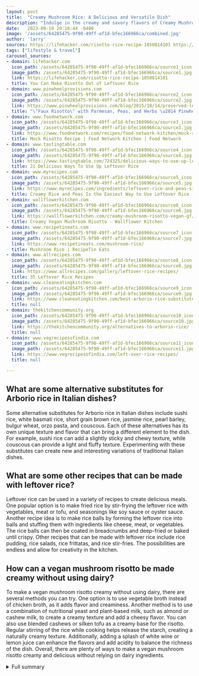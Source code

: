 ```yaml
---
layout: post
title:  "Creamy Mushroom Rice: A Delicious and Versatile Dish"
description: "Indulge in the creamy and savory flavors of Creamy Mushroom Rice, a delightful and versatile dish that can be enjoyed as a main entree or side dish. Discover how to make this delicious recipe and explore vegetarian and vegan options, as well as substitutes for Arborio rice. Don't let leftover rice go to waste - learn how to transform it into various quick and flavorful dishes. Get ready to satisfy your taste buds with this exciting and mouthwatering dish!"
date:   2023-09-10 20:16:44 -0400
image: '/assets/64285475-9f90-49ff-af1d-bfec166966ca/combined.jpg'
author: 'larry'
sources: https://lifehacker.com/risotto-rice-recipe-1850814101 https://www.pinwheelprovisions.com/blog/2015/10/14/preserved-lemons-r2c82-tra5g-gxtj7-5sef9-tjr3g-4nz4t https://www.foodnetwork.com/recipes/food-network-kitchen/mock-risotto-recipe-2105290 https://www.tastingtable.com/724325/delicious-ways-to-use-up-leftover-rice/ https://www.myrecipes.com/ingredients/leftover-rice-and-peas-side-dish-vegetarian-main https://wallflowerkitchen.com/creamy-mushroom-risotto-vegan-gf/ https://www.recipetineats.com/mushroom-rice/ https://www.cleaneatingkitchen.com/best-arborio-rice-substitutes/ https://thekitchencommunity.org/alternatives-to-arborio-rice/ https://www.vegrecipesofindia.com/left-over-rice-recipes/ https://www.allrecipes.com/gallery/leftover-rice-recipes/
tags: ["lifestyle & travel"]
carousel_sources:
- domain: lifehacker.com
  icon_path: /assets/64285475-9f90-49ff-af1d-bfec166966ca/source1_icon.jpg
  image_path: /assets/64285475-9f90-49ff-af1d-bfec166966ca/source1.jpg
  link: https://lifehacker.com/risotto-rice-recipe-1850814101
  title: You Can Make Risotto Out of Leftover Rice
- domain: www.pinwheelprovisions.com
  icon_path: /assets/64285475-9f90-49ff-af1d-bfec166966ca/source2_icon.jpg
  image_path: /assets/64285475-9f90-49ff-af1d-bfec166966ca/source2.jpg
  link: https://www.pinwheelprovisions.com/blog/2015/10/14/preserved-lemons-r2c82-tra5g-gxtj7-5sef9-tjr3g-4nz4t
  title: "\"Faux Risotto\" with Parmesan, Peas, and Herbs \u2014 Pinwheel Provisions"
- domain: www.foodnetwork.com
  icon_path: /assets/64285475-9f90-49ff-af1d-bfec166966ca/source3_icon.jpg
  image_path: /assets/64285475-9f90-49ff-af1d-bfec166966ca/source3.jpg
  link: https://www.foodnetwork.com/recipes/food-network-kitchen/mock-risotto-recipe-2105290
  title: Mock Risotto Recipe | Food Network Kitchen | Food Network
- domain: www.tastingtable.com
  icon_path: /assets/64285475-9f90-49ff-af1d-bfec166966ca/source4_icon.jpg
  image_path: /assets/64285475-9f90-49ff-af1d-bfec166966ca/source4.jpg
  link: https://www.tastingtable.com/724325/delicious-ways-to-use-up-leftover-rice/
  title: 21 Delicious Ways To Use Up Leftover Rice
- domain: www.myrecipes.com
  icon_path: /assets/64285475-9f90-49ff-af1d-bfec166966ca/source5_icon.jpg
  image_path: /assets/64285475-9f90-49ff-af1d-bfec166966ca/source5.jpg
  link: https://www.myrecipes.com/ingredients/leftover-rice-and-peas-side-dish-vegetarian-main
  title: Creamy Rice and Peas Is the Easiest Way to Use Leftover Rice | MyRecipes
- domain: wallflowerkitchen.com
  icon_path: /assets/64285475-9f90-49ff-af1d-bfec166966ca/source6_icon.jpg
  image_path: /assets/64285475-9f90-49ff-af1d-bfec166966ca/source6.jpg
  link: https://wallflowerkitchen.com/creamy-mushroom-risotto-vegan-gf/
  title: Creamy Vegan Mushroom Risotto - Wallflower Kitchen
- domain: www.recipetineats.com
  icon_path: /assets/64285475-9f90-49ff-af1d-bfec166966ca/source7_icon.jpg
  image_path: /assets/64285475-9f90-49ff-af1d-bfec166966ca/source7.jpg
  link: https://www.recipetineats.com/mushroom-rice/
  title: Mushroom Rice | RecipeTin Eats
- domain: www.allrecipes.com
  icon_path: /assets/64285475-9f90-49ff-af1d-bfec166966ca/source8_icon.jpg
  image_path: /assets/64285475-9f90-49ff-af1d-bfec166966ca/source8.jpg
  link: https://www.allrecipes.com/gallery/leftover-rice-recipes/
  title: 35 Leftover Rice Recipes
- domain: www.cleaneatingkitchen.com
  icon_path: /assets/64285475-9f90-49ff-af1d-bfec166966ca/source9_icon.jpg
  image_path: /assets/64285475-9f90-49ff-af1d-bfec166966ca/source9.jpg
  link: https://www.cleaneatingkitchen.com/best-arborio-rice-substitutes/
  title: null
- domain: thekitchencommunity.org
  icon_path: /assets/64285475-9f90-49ff-af1d-bfec166966ca/source10_icon.jpg
  image_path: /assets/64285475-9f90-49ff-af1d-bfec166966ca/source10.jpg
  link: https://thekitchencommunity.org/alternatives-to-arborio-rice/
  title: null
- domain: www.vegrecipesofindia.com
  icon_path: /assets/64285475-9f90-49ff-af1d-bfec166966ca/source11_icon.jpg
  image_path: /assets/64285475-9f90-49ff-af1d-bfec166966ca/source11.jpg
  link: https://www.vegrecipesofindia.com/left-over-rice-recipes/
  title: null

---
```


## What are some alternative substitutes for Arborio rice in Italian dishes?
Some alternative substitutes for Arborio rice in Italian dishes include sushi rice, white basmati rice, short grain brown rice, jasmine rice, pearl barley, bulgur wheat, orzo pasta, and couscous. Each of these alternatives has its own unique texture and flavor that can bring a different element to the dish. For example, sushi rice can add a slightly sticky and chewy texture, while couscous can provide a light and fluffy texture. Experimenting with these substitutes can create new and interesting variations of traditional Italian dishes.

## What are some other recipes that can be made with leftover rice?
Leftover rice can be used in a variety of recipes to create delicious meals. One popular option is to make fried rice by stir-frying the leftover rice with vegetables, meat or tofu, and seasonings like soy sauce or oyster sauce. Another recipe idea is to make rice balls by forming the leftover rice into balls and stuffing them with ingredients like cheese, meat, or vegetables. The rice balls can then be coated in breadcrumbs and deep-fried or baked until crispy. Other recipes that can be made with leftover rice include rice pudding, rice salads, rice frittatas, and rice stir-fries. The possibilities are endless and allow for creativity in the kitchen.

## How can a vegan mushroom risotto be made creamy without using dairy?
To make a vegan mushroom risotto creamy without using dairy, there are several methods you can try. One option is to use vegetable broth instead of chicken broth, as it adds flavor and creaminess. Another method is to use a combination of nutritional yeast and plant-based milk, such as almond or cashew milk, to create a creamy texture and add a cheesy flavor. You can also use blended cashews or silken tofu as a creamy base for the risotto. Regular stirring of the rice while cooking helps release the starch, creating a naturally creamy texture. Additionally, adding a splash of white wine or lemon juice can enhance the flavors and add acidity to balance the richness of the dish. Overall, there are plenty of ways to make a vegan mushroom risotto creamy and delicious without relying on dairy ingredients.




<details>
        <summary>Full summary</summary>
<p>The author found leftover rice and mushrooms in their fridge and decided to make a creamy dish similar to mushroom risotto. They did not have risotto rice, so they made a roux with butter and flour instead. Adding heavy cream and seasonings to the rice, they created a warm, comforting, creamy, and savory dish. To enhance the flavors, they topped the dish with roasted mushrooms.</p>
<p>The dish is packed with flavor from Sparoza Handcrafted Cooking Blend. This cooking blend includes fresh herbs like thyme, rosemary, coriander, and bay leaves, adding a delightful aroma. The blend also adds tanginess from lemon zest, which nicely compliments the parmesan and peas in the dish. Despite its rich flavors, only a teaspoon of Sparoza Handcrafted Cooking Blend is added to this recipe.</p>
<p>Creamy Mushroom Rice can be served as an accompaniment to roast chicken, a fish dish, or a veggie main. It can also be topped with your favorite protein for a complete and satisfying meal.</p>
<p>For those looking for a vegetarian option, consider combining barley and brown rice to make a hearty mock risotto. Packed with vegetables and made creamy with reduced-fat cream cheese, this dish is perfect as a vegetarian main or side dish.</p>
<p>If you have leftover rice, there are countless delicious ways to use it. Different cuisines utilize rice in adventurous and quick recipes. From sweet treats to savory main dishes, rice can be transformed into a variety of delightful dishes.</p>
<p>If you're looking for a healthy weeknight meal, try a vegan mushroom risotto. This easy, dairy-free/vegan recipe is super creamy and light. You don't need any dairy to achieve the creamy texture and full flavor. Regular stirring helps the rice release starch, and adding stock a cup at a time creates a creamier result. You can even add shiitake dashi for extra flavor or nutritional yeast for a subtle cheesy taste. For more vegan risotto options, try Tomato Risotto with Roast Vegetables, Primavera Risotto, or Spicy Squash Risotto.</p>
<p>Another delicious way to enjoy rice is by making Mushroom Rice. This versatile dish can be served as a side dish or a main entree. The recipe includes cooked rice, frozen peas, melted butter, sour cream or Greek yogurt, whole grain mustard, salt, and ground white pepper. It's quick and easy to make using simple pantry, fridge, and freezer ingredients.</p>
<p>For Italian dishes that call for Arborio rice but don't have any on hand, there are substitutes available. Sushi rice, white basmati rice, short grain brown rice, jasmine rice, pearl barley, bulgur wheat, orzo pasta, and couscous can be used as alternatives to Arborio rice. These substitutes have their own unique textures and flavors.</p>
<p>Arborio rice, a type of starchy white rice most often used in risotto, originates from Italy. It has a distinctive creamy texture and can absorb flavors well. Arborio rice is also a good source of vitamins and minerals. If Arborio rice is not available, you can experiment with these alternatives.</p>
<p>Don't let leftover rice go to waste. There are numerous recipes that use leftover rice, such as rice pakora, lemon rice, tamarind rice, fried rice, and curd rice. These recipes are quick, easy, and flavorful ways to enjoy leftover rice.</p>
<p>Whether you have leftover rice or want to create a delicious and versatile dish from scratch, Creamy Mushroom Rice is a delightful option. Its creamy and savory flavors, enhanced by Sparoza Handcrafted Cooking Blend, make it a fantastic accompaniment to any meal. So go ahead and indulge in this long-reach and exciting dish!</p>
</details>